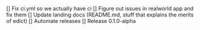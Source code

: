 [] Fix ci.yml so we actually have ci
[] Figure out issues in realworld app and fix them
[] Update landing docs (README.md, stuff that explains the merits of edict)
[] Automate releases 
[] Release 0.1.0-alpha
